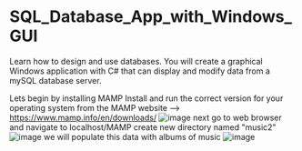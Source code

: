 # SQL_Database_App_with_Windows_GUI
Learn how to design and use databases. You will create a graphical Windows application with C# that can display and modify data from a mySQL database server.

Lets begin by installing MAMP
Install and run the correct version for your operating system from the MAMP website --> https://www.mamp.info/en/downloads/
![image](https://github.com/ccafer/SQL_Database_App_with_Windows_GUI/assets/61919465/204abfe6-ec35-401a-8d24-d973a1c94af8)
next go to web browser and navigate to localhost/MAMP
create new directory named "music2"
![image](https://github.com/ccafer/SQL_Database_App_with_Windows_GUI/assets/61919465/10047384-2123-4db6-91a7-e33aaa97994b)
we will populate this data with albums of music
![image](https://github.com/ccafer/SQL_Database_App_with_Windows_GUI/assets/61919465/4964277a-3dc2-4475-863b-9d502f16322a)

